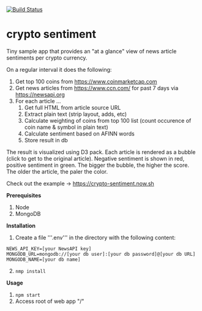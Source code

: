 [![Build Status](https://travis-ci.org/tweinmann/crypto_sentiment.svg?branch=master)](https://travis-ci.org/tweinmann/crypto_sentiment)

# crypto sentiment 

Tiny sample app that provides an "at a glance" view of news article sentiments per crypto currency. 

On a regular interval it does the following:

1. Get top 100 coins from https://www.coinmarketcap.com
2. Get news articles from https://www.ccn.com/ for past 7 days via https://newsapi.org
3. For each article ...
    1. Get full HTML from article source URL
    2. Extract plain text (strip layout, adds, etc)
    3. Calculate weighting of coins from top 100 list (count occurence of coin name & symbol in plain text)
    4. Calculate sentiment based on AFINN words
    5. Store result in db

The result is visualized using D3 pack. Each article is rendered as a bubble (click to get to the original article). Negative sentiment is shown in red, positive sentiment in green. The bigger the bubble, the higher the score. The older the article, the paler the color.

Check out the example -> https://crypto-sentiment.now.sh

**Prerequisites**

1. Node
2. MongoDB

**Installation**

1. Create a file '''.env''' in the directory with the following content:

```
NEWS_API_KEY=[your NewsAPI key]
MONGODB_URL=mongodb://[your db user]:[your db password]@[your db URL]
MONGODB_NAME=[your db name]
```

2. `nmp install`

**Usage**

1. `npm start`
2. Access root of web app "/"


 
